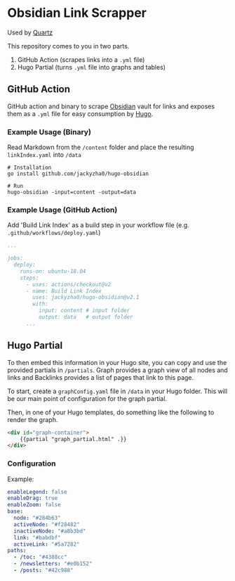 # Obsidian Link Scrapper
Used by [Quartz](https://github.com/jackyzha0/quartz)

This repository comes to you in two parts.

1. GitHub Action (scrapes links into a `.yml` file)
2. Hugo Partial (turns `.yml` file into graphs and tables)

## GitHub Action
GitHub action and binary to scrape [Obsidian](http://obsidian.md/) vault for links and exposes them as a `.yml` file for easy consumption by [Hugo](https://gohugo.io/).
### Example Usage (Binary)
Read Markdown from the `/content` folder and place the resulting `linkIndex.yaml` into `/data`

```shell
# Installation
go install github.com/jackyzha0/hugo-obsidian

# Run
hugo-obsidian -input=content -output=data
```

### Example Usage (GitHub Action)

Add 'Build Link Index' as a build step in your workflow file (e.g. `.github/workflows/deploy.yaml`)
```yaml
...

jobs:
  deploy:
    runs-on: ubuntu-18.04
    steps:
      - uses: actions/checkout@v2
      - name: Build Link Index
        uses: jackyzha0/hugo-obsidian@v2.1
        with:
          input: content # input folder
          output: data   # output folder
      ...
```

## Hugo Partial
To then embed this information in your Hugo site, you can copy and use the provided partials in `/partials`. Graph provides a graph view of all nodes and links and Backlinks provides a list of pages that link to this page. 

To start, create a `graphConfig.yaml` file in `/data` in your Hugo folder. This will be our main point of configuration for the graph partial.

Then, in one of your Hugo templates, do something like the following to render the graph.

```html
<div id="graph-container">
    {{partial "graph_partial.html" .}}
</div>
```

### Configuration
Example:

```yaml
enableLegend: false
enableDrag: true
enableZoom: false
base:
  node: "#284b63"
  activeNode: "#f28482"
  inactiveNode: "#a8b3bd"
  link: "#babdbf"
  activeLink: "#5a7282"
paths:
  - /toc: "#4388cc"
  - /newsletters: "#e0b152"
  - /posts: "#42c988"
```
